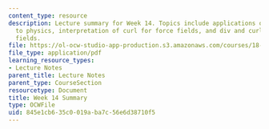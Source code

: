 ```yaml
---
content_type: resource
description: Lecture summary for Week 14. Topics include applications of div and curl
  to physics, interpretation of curl for force fields, and div and curl of electrical
  fields.
file: https://ol-ocw-studio-app-production.s3.amazonaws.com/courses/18-02-multivariable-calculus-fall-2007/845e1cb635c0019aba7c56e6d38710f5_lec_week14.pdf
file_type: application/pdf
learning_resource_types:
- Lecture Notes
parent_title: Lecture Notes
parent_type: CourseSection
resourcetype: Document
title: Week 14 Summary
type: OCWFile
uid: 845e1cb6-35c0-019a-ba7c-56e6d38710f5
---
```

